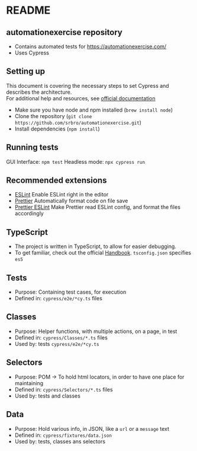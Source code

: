 # README

## automationexercise repository

- Contains automated tests for https://automationexercise.com/
- Uses Cypress

## Setting up

This document is covering the necessary steps to set Cypress and describes the architecture.  
For additional help and resources, see [official documentation](https://docs.cypress.io/guides/getting-started/installing-cypress#System-requirements)

- Make sure you have node and npm installed (`brew install node`)
- Clone the repository (`git clone https://github.com/srbro/automationexercise.git`)
- Install dependencies (`npm install`)

## Running tests

GUI Interface: `npm test`
Headless mode: `npx cypress run`

## Recommended extensions

- [ESLint](https://marketplace.visualstudio.com/items?itemName=dbaeumer.vscode-eslint) Enable ESLint right in the editor
- [Prettier](https://marketplace.visualstudio.com/items?itemName=esbenp.prettier-vscode) Automatically format code on file save
- [Prettier ESLint](https://marketplace.visualstudio.com/items?itemName=rvest.vs-code-prettier-eslint) Make Prettier read ESLint config, and format the files accordingly

## TypeScript

- The project is written in TypeScript, to allow for easier debugging.
- To get familiar, check out the official [Handbook](https://www.typescriptlang.org/docs/handbook/intro.html).
  `tsconfig.json` specifies `es5`

## Tests

- Purpose: Containing test cases, for execution
- Defined in: `cypress/e2e/*cy.ts` files

## Classes

- Purpose: Helper functions, with multiple actions, on a page, in test
- Defined in: `cypress/Classes/*.ts` files
- Used by: tests `cypress/e2e/*cy.ts`

## Selectors

- Purpose: POM -> To hold html locators, in order to have one place for maintaining
- Defined in: `cypress/Selectors/*.ts` files
- Used by: tests and classes

## Data

- Purpose: Hold various info, in JSON, like a `url` or a `message` text
- Defined in: `cypress/fixtures/data.json`
- Used by: tests, classes ans selectors
